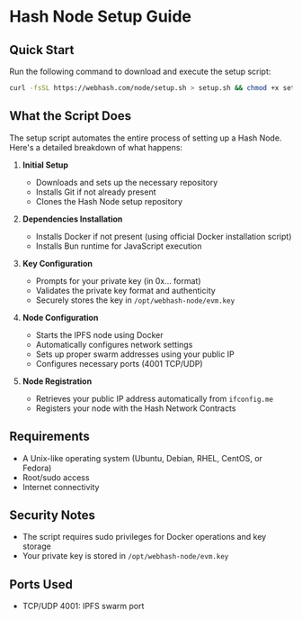 # Hash Node Setup Guide

## Quick Start

Run the following command to download and execute the setup script:

```bash
curl -fsSL https://webhash.com/node/setup.sh > setup.sh && chmod +x setup.sh && ./setup.sh
```

## What the Script Does

The setup script automates the entire process of setting up a Hash Node. Here's a detailed breakdown of what happens:

1. **Initial Setup**

   - Downloads and sets up the necessary repository
   - Installs Git if not already present
   - Clones the Hash Node setup repository

2. **Dependencies Installation**

   - Installs Docker if not present (using official Docker installation script)
   - Installs Bun runtime for JavaScript execution

3. **Key Configuration**

   - Prompts for your private key (in 0x... format)
   - Validates the private key format and authenticity
   - Securely stores the key in `/opt/webhash-node/evm.key`

4. **Node Configuration**

   - Starts the IPFS node using Docker
   - Automatically configures network settings
   - Sets up proper swarm addresses using your public IP
   - Configures necessary ports (4001 TCP/UDP)

5. **Node Registration**
   - Retrieves your public IP address automatically from `ifconfig.me`
   - Registers your node with the Hash Network Contracts

## Requirements

- A Unix-like operating system (Ubuntu, Debian, RHEL, CentOS, or Fedora)
- Root/sudo access
- Internet connectivity

## Security Notes

- The script requires sudo privileges for Docker operations and key storage
- Your private key is stored in `/opt/webhash-node/evm.key`

## Ports Used

- TCP/UDP 4001: IPFS swarm port

